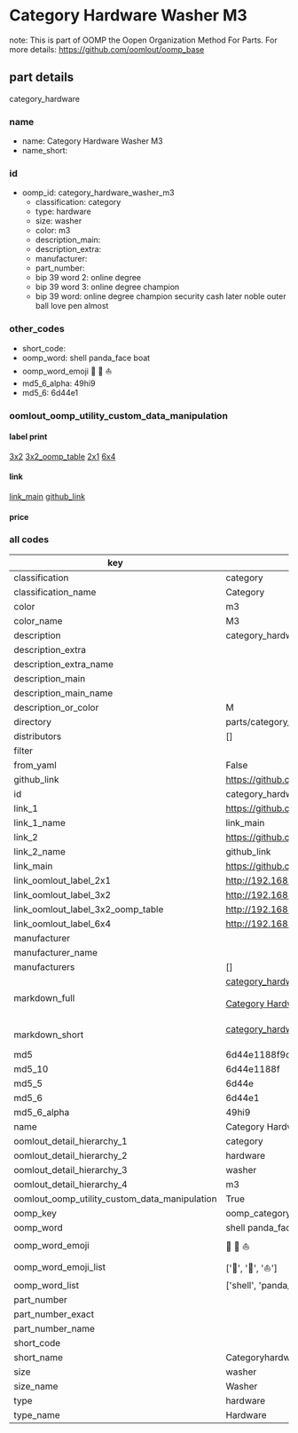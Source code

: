 # Category Hardware Washer M3  

note: This is part of OOMP the Oopen Organization Method For Parts. For more details: https://github.com/oomlout/oomp_base

##  part details



category_hardware

### name
* name: Category Hardware Washer M3
* name_short: 
### id
* oomp_id: category_hardware_washer_m3
  * classification: category
  * type: hardware
  * size: washer
  * color: m3
  * description_main: 
  * description_extra: 
  * manufacturer: 
  * part_number: 
  * bip 39 word 2: online degree
  * bip 39 word 3: online degree champion
  * bip 39 word: online degree champion security cash later noble outer ball love pen almost

### other_codes
* short_code: 
* oomp_word: shell panda_face boat
* oomp_word_emoji :shell: :panda_face: :boat:
* md5_6_alpha: 49hi9
* md5_6: 6d44e1






### oomlout_oomp_utility_custom_data_manipulation
#### label print
[3x2](http://192.168.1.245:1112/?label=oomp%2049hi9)
[3x2_oomp_table](http://192.168.1.107:1112/?label=oomp%2049hi9)
[2x1](http://192.168.1.242:1112/?label=oomp%2049hi9)
[6x4](http://192.168.1.55:1112/?label=oomp%2049hi9)    

#### link

[link_main](https://github.com/oomlout/oomlout_oomp_current_version_messy/tree/main/parts/category_hardware_washer_m3) [github_link](https://github.com/oomlout/oomlout_oomp_part_src/tree/main/parts/category_hardware_washer_m3)                             

#### price







### all codes 
| key | value |  
| --- | --- |  
| classification | category |  
| classification_name | Category |  
| color | m3 |  
| color_name | M3 |  
| description | category_hardware |  
| description_extra |  |  
| description_extra_name |  |  
| description_main |  |  
| description_main_name |  |  
| description_or_color | M  |  
| directory | parts/category_hardware_washer_m3 |  
| distributors | [] |  
| filter |  |  
| from_yaml | False |  
| github_link | https://github.com/oomlout/oomlout_oomp_part_src/tree/main/parts/category_hardware_washer_m3 |  
| id | category_hardware_washer_m3 |  
| link_1 | https://github.com/oomlout/oomlout_oomp_current_version_messy/tree/main/parts/category_hardware_washer_m3 |  
| link_1_name | link_main |  
| link_2 | https://github.com/oomlout/oomlout_oomp_part_src/tree/main/parts/category_hardware_washer_m3 |  
| link_2_name | github_link |  
| link_main | https://github.com/oomlout/oomlout_oomp_current_version_messy/tree/main/parts/category_hardware_washer_m3 |  
| link_oomlout_label_2x1 | http://192.168.1.242:1112/?label=oomp%2049hi9 |  
| link_oomlout_label_3x2 | http://192.168.1.245:1112/?label=oomp%2049hi9 |  
| link_oomlout_label_3x2_oomp_table | http://192.168.1.107:1112/?label=oomp%2049hi9 |  
| link_oomlout_label_6x4 | http://192.168.1.55:1112/?label=oomp%2049hi9 |  
| manufacturer |  |  
| manufacturer_name |  |  
| manufacturers | [] |  
| markdown_full | [category_hardware_washer_m3](https://github.com/oomlout/oomlout_oomp_current_version_messy/tree/main/parts/category_hardware_washer_m3)<br>[](https://github.com/oomlout/oomlout_oomp_current_version_messy/tree/main/parts/category_hardware_washer_m3)<br>[Category Hardware Washer M3](https://github.com/oomlout/oomlout_oomp_current_version_messy/tree/main/parts/category_hardware_washer_m3)<br><br> |  
| markdown_short | [category_hardware_washer_m3](https://github.com/oomlout/oomlout_oomp_current_version_messy/tree/main/parts/category_hardware_washer_m3)<br><br> |  
| md5 | 6d44e1188f9d52b5f511ac2c4c0e74d7 |  
| md5_10 | 6d44e1188f |  
| md5_5 | 6d44e |  
| md5_6 | 6d44e1 |  
| md5_6_alpha | 49hi9 |  
| name | Category Hardware Washer M3 |  
| oomlout_detail_hierarchy_1 | category |  
| oomlout_detail_hierarchy_2 | hardware |  
| oomlout_detail_hierarchy_3 | washer |  
| oomlout_detail_hierarchy_4 | m3 |  
| oomlout_oomp_utility_custom_data_manipulation | True |  
| oomp_key | oomp_category_hardware_washer_m3 |  
| oomp_word | shell panda_face boat |  
| oomp_word_emoji | :shell: :panda_face: :boat: |  
| oomp_word_emoji_list | [':shell:', ':panda_face:', ':boat:'] |  
| oomp_word_list | ['shell', 'panda_face', 'boat'] |  
| part_number |  |  
| part_number_exact |  |  
| part_number_name |  |  
| short_code |  |  
| short_name | Categoryhardware |  
| size | washer |  
| size_name | Washer |  
| type | hardware |  
| type_name | Hardware |  
